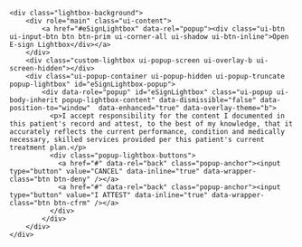     <div class="lightbox-background">
        <div role="main" class="ui-content">
            <a href="#eSignLightbox" data-rel="popup"><div class="ui-btn ui-input-btn btn btn-prim ui-corner-all ui-shadow ui-btn-inline">Open E-sign Lightbox</div></a>
        </div>
        <div class="custom-lightbox ui-popup-screen ui-overlay-b ui-screen-hidden"></div>
        <div class="ui-popup-container ui-popup-hidden ui-popup-truncate popup-lightbox" id="eSignLightbox-popup">
            <div data-role="popup" id="eSignLightbox" class="ui-popup ui-body-inherit popup-lightbox-content" data-dismissible="false" data-position-to="window"  data-enhanced="true" data-overlay-theme="b">
              <p>I accept responsibility for the content I documented in this patient's record and attest, to the best of my knowledge, that it accurately reflects the current performance, condition and medically necessary, skilled services provided per this patient's current treatment plan.</p>
              <div class="popup-lightbox-buttons">
                <a href="#" data-rel="back" class="popup-anchor"><input type="button" value="CANCEL" data-inline="true" data-wrapper-class="btn btn-deny" /></a>
                <a href="#" data-rel="back" class="popup-anchor"><input type="button" value="I ATTEST" data-inline="true" data-wrapper-class="btn btn-cfrm" /></a>
              </div>
            </div>
        </div>
    </div>
